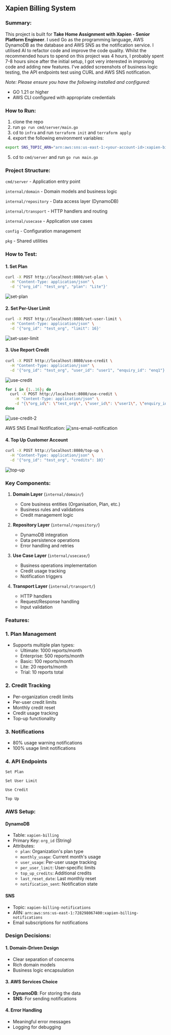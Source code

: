 ## Xapien Billing System

### Summary:

This project is built for **Take Home Assignment with Xapien - Senior Platform Engineer**.
I used Go as the programming language, AWS DynamoDB as the database and AWS SNS as the notification service.
I utilised AI to refactor code and improve the code quality. Whilst the recommended hours to spend on this project was 4 hours, I probably spent 7-8 hours since after the initial setup, I got very interested in improving code and adding new features. I've added screenshots of business logic testing, the API endpoints test using CURL and AWS SNS notification.

*Note: Please ensure you have the following installed and configured:*

- GO 1.21 or higher
- AWS CLI configured with appropriate credentials

### How to Run:

1. clone the repo
2. run `go run cmd/server/main.go`
3. cd to `infra` and run `terraform init` and `terraform apply`
4. export the following environment variables:
```bash
export SNS_TOPIC_ARN="arn:aws:sns:us-east-1:<your-account-id>:xapien-billing-notifications"
```
5. cd to `cmd/server` and run `go run main.go`


### Project Structure:


```cmd/server``` - Application entry point

```internal/domain``` - Domain models and business logic

```internal/repository``` - Data access layer (DynamoDB)

```internal/transport``` - HTTP handlers and routing

```internal/usecase``` - Application use cases

```config``` - Configuration management

```pkg``` - Shared utilities


### How to Test:

#### 1. Set Plan
```bash
curl -X POST http://localhost:8080/set-plan \
  -H "Content-Type: application/json" \
  -d '{"org_id": "test_org", "plan": "Lite"}'
```
![set-plan](./images/set-plan.png)

#### 2. Set Per-User Limit
```bash
curl -X POST http://localhost:8080/set-user-limit \
  -H "Content-Type: application/json" \
  -d '{"org_id": "test_org", "limit": 16}'
```
![set-user-limit](./images/set-per-user-limit.png)

#### 3. Use Report Credit
```bash
curl -X POST http://localhost:8080/use-credit \
  -H "Content-Type: application/json" \
  -d '{"org_id": "test_org", "user_id": "user1", "enquiry_id": "enq1"}'
```
![use-credit](./images/use-report-credit.png)

```bash
for i in {1..16}; do
  curl -X POST http://localhost:8080/use-credit \
    -H "Content-Type: application/json" \
    -d "{\"org_id\": \"test_org\", \"user_id\": \"user1\", \"enquiry_id\": \"enq$i\"}"
done
```
![use-credit-2](./images/credit-limit-reached.png)

AWS SNS Email Notification:
![sns-email-notification](./images/sns-email.png)

#### 4. Top Up Customer Account
```bash
curl -X POST http://localhost:8080/top-up \
  -H "Content-Type: application/json" \
  -d '{"org_id": "test_org", "credits": 10}'
```
![top-up](./images/top-up-customer-account.png)


### Key Components:

1. **Domain Layer** (`internal/domain/`)
   - Core business entities (Organisation, Plan, etc.)
   - Business rules and validations
   - Credit management logic

2. **Repository Layer** (`internal/repository/`)
   - DynamoDB integration
   - Data persistence operations
   - Error handling and retries

3. **Use Case Layer** (`internal/usecase/`)
   - Business operations implementation
   - Credit usage tracking
   - Notification triggers

4. **Transport Layer** (`internal/transport/`)
   - HTTP handlers
   - Request/Response handling
   - Input validation

### Features:

### 1. Plan Management
- Supports multiple plan types:
  - Ultimate: 1000 reports/month
  - Enterprise: 500 reports/month
  - Basic: 100 reports/month
  - Lite: 20 reports/month
  - Trial: 10 reports total

### 2. Credit Tracking
- Per-organization credit limits
- Per-user credit limits
- Monthly credit reset
- Credit usage tracking
- Top-up functionality

### 3. Notifications
- 80% usage warning notifications
- 100% usage limit notifications

### 4. API Endpoints

```Set Plan```

```Set User Limit```

```Use Credit```

```Top Up```

### AWS Setup:

#### DynamoDB
- Table: `xapien-billing`
- Primary Key: `org_id` (String)
- Attributes:
  - `plan`: Organization's plan type
  - `monthly_usage`: Current month's usage
  - `user_usage`: Per-user usage tracking
  - `per_user_limit`: User-specific limits
  - `top_up_credits`: Additional credits
  - `last_reset_date`: Last monthly reset
  - `notification_sent`: Notification state

#### SNS
- Topic: `xapien-billing-notifications`
- ARN: `arn:aws:sns:us-east-1:728298067400:xapien-billing-notifications`
- Email subscriptions for notifications

### Design Decisions:

#### 1. Domain-Driven Design
- Clear separation of concerns
- Rich domain models
- Business logic encapsulation

#### 3. AWS Services Choice
- **DynamoDB**: For storing the data
- **SNS**: For sending notifications

#### 4. Error Handling
- Meaningful error messages
- Logging for debugging
